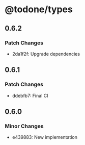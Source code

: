 # @todone/types

## 0.6.2

### Patch Changes

- 2da1f2f: Upgrade dependencies

## 0.6.1

### Patch Changes

- ddebfb7: Final CI

## 0.6.0

### Minor Changes

- e439883: New implementation
